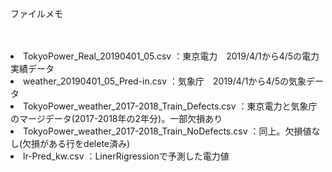 ファイルメモ<br>
<br>
<br>
<li>TokyoPower_Real_20190401_05.csv ：東京電力　2019/4/1から4/5の電力実績データ
<li>weather_20190401_05_Pred-in.csv ：気象庁　2019/4/1から4/5の気象データ
<li>TokyoPower_weather_2017-2018_Train_Defects.csv  ：東京電力と気象庁のマージデータ(2017-2018年の2年分)。一部欠損あり
<li>TokyoPower_weather_2017-2018_Train_NoDefects.csv  ：同上。欠損値なし(欠損がある行をdelete済み)
<li>lr-Pred_kw.csv  ：LinerRigressionで予測した電力値
<br>
